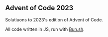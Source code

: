 ## Advent of Code 2023

Solutiuons to 2023's edition of Advent of Code.

All code written in JS, run with [Bun.sh](https://bun.sh).
